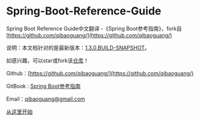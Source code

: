 # Spring-Boot-Reference-Guide
Spring Boot Reference Guide中文翻译 -《Spring Boot参考指南》，fork自[https://github.com/qibaoguang/](https://github.com/qibaoguang/)

说明：本文档针对的是最新版本：[1.3.0.BUILD-SNAPSHOT](http://docs.spring.io/spring-boot/docs/current-SNAPSHOT/reference/htmlsingle/#getting-started-installing-spring-boot)。

如感兴趣，可以star或fork该[仓库](https://github.com/qibaoguang/Spring-Boot-Reference-Guide)！

Github：[https://github.com/qibaoguang/](https://github.com/qibaoguang/)

GitBook : [Spring Boot参考指南](https://www.gitbook.com/book/kaenry/spring-boot-reference-guide-zh/details)

Email：qibaoguang@gmail.com

[从这里开始](SUMMARY.md)
